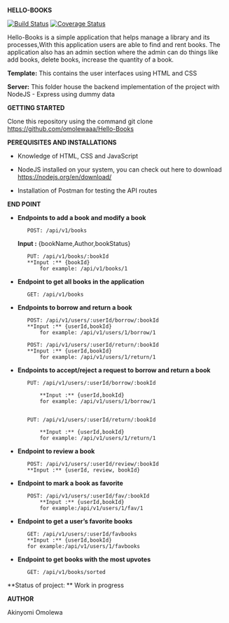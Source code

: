 

**HELLO-BOOKS**

[![Build Status](https://travis-ci.org/omolewaaa/Hello-Books.svg?branch=development)](https://travis-ci.org/omolewaaa/POSTIT)
[![Coverage Status](https://coveralls.io/repos/github/omolewaaa/Hello-Books/badge.svg?branch=development)](https://coveralls.io/github/omolewaaa/Hello-Books?branch=development)

Hello-Books is a simple application that helps manage a library and its processes,With this application users are able to find and rent books. 
The application also has an admin section where the admin can do things like add books, delete books, increase the quantity of a book.


**Template:** This contains the user interfaces using HTML and CSS

**Server:** This folder house the backend implementation of the project with NodeJS - Express using dummy data



**GETTING STARTED**

Clone this repository using the command git clone https://github.com/omolewaaa/Hello-Books


**PEREQUISITES AND INSTALLATIONS**

 *    Knowledge of HTML, CSS and JavaScript

 *    NodeJS installed on your system, you can check out here to download https://nodejs.org/en/download/

 *    Installation of Postman for testing the API routes
 
 
 **END POINT**
 
 *   **Endpoints  to add a book and modify a book**
 
        	POST: /api/v1/books
		**Input :** {bookName,Author,bookStatus}
		
			PUT: /api/v1/books/:bookId
			**Input :** {bookId}
				for example: /api/v1/books/1			
	
 *   **Endpoint to get all books in the application**
 
		    GET: /api/v1/books
   
 *   **Endpoints to borrow and return a book**
 
        	POST: /api/v1/users/:userId/borrow/:bookId
			**Input :** {userId,bookId}
				for example: /api/v1/users/1/borrow/1
	
        	POST: /api/v1/users/:userId/return/:bookId
			**Input :** {userId,bookId}
				for example: /api/v1/users/1/return/1
   
 *   **Endpoints to accept/reject a request to borrow and return a book**
 
   			PUT: /api/v1/users/:userId/borrow/:bookId
			
				**Input :** {userId,bookId}
				for example: /api/v1/users/1/borrow/1
	
	
   	 		PUT: /api/v1/users/:userId/return/:bookId
				
				**Input :** {userId,bookId}
				for example: /api/v1/users/1/return/1
	
   
 *   **Endpoint to review a book**
 
        	POST: /api/v1/users/:userId/review/:bookId
			**Input :** {userId, review, bookId}
	
 *   **Endpoint to mark a book as favorite**
 
			POST: /api/v1/users/:userId/fav/:bookId
				**Input :** {userId,bookId}
				for example:/api/v1/users/1/fav/1
	
   
 *   **Endpoint to get a user’s favorite books**
 
        	GET: /api/v1/users/:userId/favbooks
			**Input :** {userId,bookId}
			for example:/api/v1/users/1/favbooks
	
		
	
 *   **Endpoint to get books with the most upvotes**
 
        	GET: /api/v1/books/sorted



**Status of project:	** Work in progress

   
 **AUTHOR**

   Akinyomi Omolewa
